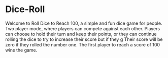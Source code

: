 # Dice-Roll
Welcome to Roll Dice to Reach 100, a simple and fun dice game for people.
Two player mode, where players can compete against each other.
Players can choose to hold their turn and keep their points, or they can continue rolling the dice to try to increase their score but if they g
Their score will be zero if they rolled the number one.
The first player to reach a score of 100 wins the game.
